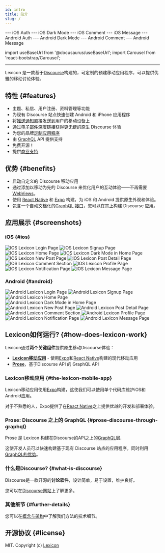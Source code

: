 ```yaml
---
id: intro
title: 简介
slug: /
---
```


<head>
    --- iOS Auth
    <link rel="preload" as="image" href={useBaseUrl('/img/screenshot/IOS_Login.png')}/>
    <link rel="preload" as="image" href={useBaseUrl('/img/screenshot/IOS_SignUp.png')}/>
    <link rel="preload" as="image" href={useBaseUrl('/img/screenshot/IOS_Home.png')}/>
    --- iOS Dark Mode
    <link rel="preload" as="image" href={useBaseUrl('/img/screenshot/IOS_DarkMode.png')}/>
    <link rel="preload" as="image" href={useBaseUrl('/img/screenshot/IOS_NewPost.png')}/>
    <link rel="preload" as="image" href={useBaseUrl('/img/screenshot/IOS_PostDetail.png')}/>
    --- iOS Comment
    <link rel="preload" as="image" href={useBaseUrl('/img/screenshot/IOS_Comment.png')}/>
    <link rel="preload" as="image" href={useBaseUrl('/img/screenshot/IOS_Profile.png')}/>
    <link rel="preload" as="image" href={useBaseUrl('/img/screenshot/IOS_Notification.png')}/>
    --- iOS Message
    <link rel="preload" as="image" href={useBaseUrl('/img/screenshot/IOS_Message.png')}/>
    --- Android Auth
    <link rel="preload" as="image" href={useBaseUrl('/img/screenshot/Android_Login.png')}/>
    <link rel="preload" as="image" href={useBaseUrl('/img/screenshot/Android_SignUp.png')}/>
    <link rel="preload" as="image" href={useBaseUrl('/img/screenshot/Android_Home.png')}/>
    --- Android Dark Mode
    <link rel="preload" as="image" href={useBaseUrl('/img/screenshot/Android_DarkMode.png')}/>
    <link rel="preload" as="image" href={useBaseUrl('/img/screenshot/Android_NewPost.png')}/>
    <link rel="preload" as="image" href={useBaseUrl('/img/screenshot/Android_PostDetail.png')}/>
    --- Android Comment
    <link rel="preload" as="image" href={useBaseUrl('/img/screenshot/Android_Comment.png')}/>
    <link rel="preload" as="image" href={useBaseUrl('/img/screenshot/Android_Profile.png')}/>
    <link rel="preload" as="image" href={useBaseUrl('/img/screenshot/Android_Notifications.png')}/>
    --- Android Message
    <link rel="preload" as="image" href={useBaseUrl('/img/screenshot/Android_Message.png')}/>
</head>

import useBaseUrl from '@docusaurus/useBaseUrl';
import Carousel from 'react-bootstrap/Carousel';

---

Lexicon 是一款基于[Discourse](#what-is-discourse)构建的，可定制的预建移动应用程序，可以提供优雅的移动讨论体验。

## 特性 {#features}

- 主题、私信、用户注册、资料管理等功能
- 为现有 Discourse 站点快速创建 Android 和 iPhone 应用程序
- 将[推送通知](./push-notifications/introduction.md)直接发送到用户的移动设备上
- 通过[电子邮件深度链接](./email-deep-linking/intro.md)获得更无缝的原生 Discourse 体验
- 为您的品牌[定制应用程序](white-labeling)
- 由 [GraphQL](https://graphql.org/) API 提供支持
- 免费开源！
- 提供[商业支持](commercial-support)

## 优势 {#benefits}

- 启动自定义的 Discourse 移动应用
- 通过添加以移动为先的 Discourse 来优化用户的互动体验——不再需要[WebViews](https://www.kirupa.com/apps/webview.htm)。
- 使用 [React Native](https://reactnative.dev/) 和 [Expo](https://expo.io) 构建，为 iOS 和 Android 提供原生外观和体验。
- 包含一个自动文档化的[GraphQL](https://graphql.org/) [接口](concepts#prose-discourse-through-graphql)，您可以在其上构建 Discourse 应用。

## 应用展示 {#screenshots}

### iOS {#ios}

<Carousel prevLabel="" nextLabel="" indicators={false}>
    <Carousel.Item>
        <img loading="eager" alt="IOS Lexicon Login Page" className="carousel-image" src={useBaseUrl('/img/screenshot/IOS_Login.png')}/>
        <img loading="eager" alt="IOS Lexicon Signup Page" className="carousel-image" src={useBaseUrl('/img/screenshot/IOS_SignUp.png')}/>
        <img loading="eager" alt="IOS Lexicon Home Page" className="carousel-image" src={useBaseUrl('/img/screenshot/IOS_Home.png')}/>
    </Carousel.Item>
    <Carousel.Item>
        <img loading="eager" alt="IOS Lexicon Dark Mode in Home Page" className="carousel-image" src={useBaseUrl('/img/screenshot/IOS_DarkMode.png')}/>
        <img loading="eager" alt="IOS Lexicon New Post Page" className="carousel-image" src={useBaseUrl('/img/screenshot/IOS_NewPost.png')}/>
        <img loading="eager" alt="IOS Lexicon Post Detail Page" className="carousel-image" src={useBaseUrl('/img/screenshot/IOS_PostDetail.png')}/>
    </Carousel.Item>
    <Carousel.Item>
        <img loading="eager" alt="IOS Lexicon Comment Section" className="carousel-image" src={useBaseUrl('/img/screenshot/IOS_Comment.png')}/>
        <img loading="eager" alt="IOS Lexicon Profile Page" className="carousel-image" src={useBaseUrl('/img/screenshot/IOS_Profile.png')}/>
        <img loading="eager" alt="IOS Lexicon Notification Page" className="carousel-image" src={useBaseUrl('/img/screenshot/IOS_Notification.png')}/>
    </Carousel.Item>
    <Carousel.Item>
        <img loading="eager" alt="IOS Lexicon Message Page" className="carousel-image" src={useBaseUrl('/img/screenshot/IOS_Message.png')}/>
    </Carousel.Item>
</Carousel>

### Android {#android}

<Carousel prevLabel="" nextLabel="" indicators={false}>
    <Carousel.Item>
        <img loading="eager" alt="Android Lexicon Login Page" className="carousel-image" src={useBaseUrl('/img/screenshot/Android_Login.png')}/>
        <img loading="eager" alt="Android Lexicon Signup Page" className="carousel-image" src={useBaseUrl('/img/screenshot/Android_SignUp.png')}/>
        <img loading="eager" alt="Android Lexicon Home Page" className="carousel-image" src={useBaseUrl('/img/screenshot/Android_Home.png')}/>
    </Carousel.Item>
    <Carousel.Item>
        <img loading="eager" alt="Android Lexicon Dark Mode in Home Page" className="carousel-image" src={useBaseUrl('/img/screenshot/Android_DarkMode.png')}/>
        <img loading="eager" alt="Android Lexicon New Post Page" className="carousel-image" src={useBaseUrl('/img/screenshot/Android_NewPost.png')}/>
        <img loading="eager" alt="Android Lexicon Post Detail Page" className="carousel-image" src={useBaseUrl('/img/screenshot/Android_PostDetail.png')}/>
    </Carousel.Item>
    <Carousel.Item>
        <img loading="eager" alt="Android Lexicon Comment Section" className="carousel-image" src={useBaseUrl('/img/screenshot/Android_Comment.png')}/>
        <img loading="eager" alt="Android Lexicon Profile Page" className="carousel-image" src={useBaseUrl('/img/screenshot/Android_Profile.png')}/>
        <img loading="eager" alt="Android Lexicon Notification Page" className="carousel-image" src={useBaseUrl('/img/screenshot/Android_Notifications.png')}/>
    </Carousel.Item>
    <Carousel.Item>
        <img loading="eager" alt="Android Lexicon Message Page" className="carousel-image" src={useBaseUrl('/img/screenshot/Android_Message.png')}/>
    </Carousel.Item>
</Carousel>

## Lexicon如何运行? {#how-does-lexicon-work}

Lexicon通过**两个关键组件**提供原生移动Discourse体验：

- [**Lexicon移动应用**](#the-lexicon-mobile-app) - 使用[Expo](https://expo.io)和[React Native](https://reactnative.dev/)构建的现代移动应用
- [**Prose**](#prose-discourse-through-graphql)，基于Discourse API 的 GraphQL API

### Lexicon移动应用 {#the-lexicon-mobile-app}

Lexicon移动应用使用[Expo](https://expo.io)构建，这使我们可以使用单个代码库维护iOS和Android应用。

对于不熟悉的人，Expo提供了在[React Native](https://reactnative.dev/)之上提供优越的开发和部署体验。

### Prose: Discourse 之上的 GraphQL {#prose-discourse-through-graphql}

Prose 是 Lexicon 构建在Discourse的API之上的[GraphQL](https://graphql.org/)层.

这使开发人员可以快速构建基于现有 Discourse 站点的应用程序，同时利用[GraphQL的优势](https://www.apollographql.com/docs/intro/benefits/)。

### 什么是Discourse? {#what-is-discourse}

Discourse是一款开源的**讨论软件**，设计简单，易于设置，维护良好。

您可以在[Discourse网站](https://www.discourse.org/)上了解更多。

### 其他细节 {#further-details}

您可以在[概念与架构](concepts)中了解我们方法的技术细节。

## 开源协议 {#license}

MIT. Copyright (c) [Lexicon](https://github.com/lexiconhq)
